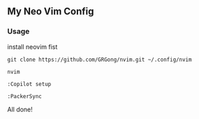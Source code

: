 ## My Neo Vim Config



### Usage
install neovim fist

```
git clone https://github.com/GRGong/nvim.git ~/.config/nvim

nvim 

:Copilot setup

:PackerSync
```
All done!

